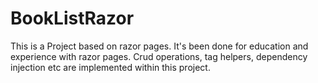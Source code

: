# BookListRazor

This is a Project based on razor pages.
It's been done for education and experience with razor pages. 
Crud operations, tag helpers, dependency injection etc are implemented within this project. 
